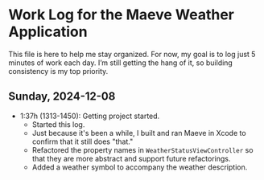 # Work Log for the Maeve Weather Application

This file is here to help me stay organized. For now, my goal is to log just 5 minutes of work
each day. I’m still getting the hang of it, so building consistency is my top priority.

## Sunday, 2024-12-08

- 1:37h (1313-1450): Getting project started.
  - Started this log.
  - Just because it's been a while, I built and ran Maeve in Xcode to confirm that it still does "that."
  - Refactored the property names in `WeatherStatusViewController` so that they are more abstract and support future refactorings.
  - Added a weather symbol to accompany the weather description.
